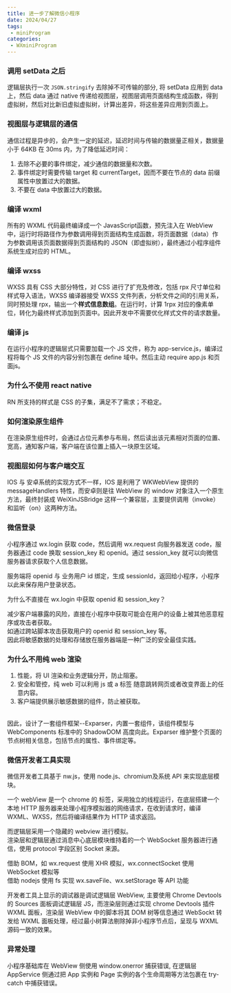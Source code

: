 ```yaml
---
title: 进一步了解微信小程序
date: 2024/04/27
tags:
 - miniProgram
categories:
 - WXminiProgram
---
```


### 调用 setData 之后
逻辑层执行一次 `JSON.stringify` 去除掉不可传输的部分, 将 setData 应用到 data 上，然后 data 通过 native 传递给视图层，视图层调用页面结构生成函数，得到虚拟树，然后对比新旧虚拟虚拟树，计算出差异，将这些差异应用到页面上。

### 视图层与逻辑层的通信
通信过程是异步的，会产生一定的延迟，延迟时间与传输的数据量正相关，数据量小于 64KB 在 30ms 内，为了降低延迟时间：
1. 去除不必要的事件绑定，减少通信的数据量和次数。
2. 事件绑定时需要传输 target 和 currentTarget，因而不要在节点的 data 前缀属性中放置过大的数据。
3. 不要在 data 中放置过大的数据。

### 编译 wxml
所有的 WXML 代码最终编译成一个 JavasScript函数，预先注入在 WebView 中，运行时将路径作为参数调用得到页面结构生成函数，将页面数据（data）作为参数调用该页面数据得到页面结构的 JSON（即虚拟树），最终通过小程序组件系统生成对应的 HTML。

### 编译 wxss
WXSS 具有 CSS 大部分特性，对 CSS 进行了扩充及修改，包括 rpx 尺寸单位和样式导入语法，WXSS 编译器接受 WXSS 文件列表，分析文件之间的引用关系，同时预处理 rpx，输出一个**样式信息数组**。在运行时，计算 1rpx 对应的像素单位，转化为最终样式添加到页面中。因此开发中不需要优化样式文件的请求数量。

### 编译 js
在运行小程序的逻辑层式只需要加载一个 JS 文件，称为 app-service.js，编译过程将每个 JS 文件的内容分别包裹在 define 域中。然后主动 require app.js 和页面js。 

### 为什么不使用 react native
RN 所支持的样式是 CSS 的子集，满足不了需求；不稳定。

### 如何渲染原生组件
在渲染原生组件时，会通过占位元素参与布局，然后读出该元素相对页面的位置、宽高，通知客户端，客户端在该位置上插入一块原生区域。

### 视图层如何与客户端交互
IOS 与 安卓系统的实现方式不一样，IOS 是利用了 WKWebView 提供的 messageHandlers 特性，而安卓则是往 WebView 的 window 对象注入一个原生方法，最终封装成 WeiXinJSBridge 这样一个兼容层，主要提供调用（invoke） 和监听（on）这两种方法。

### 微信登录
小程序通过 wx.login 获取 code，然后调用 wx.request 向服务器发送 code，服务器通过 code 换取 session_key 和 openid。通过 session_key 就可以向微信服务器请求获取个人信息数据。<br />

服务端将 openid 与 业务用户 id 绑定，生成 sessionId，返回给小程序，小程序以此来保存用户登录状态。<br />

为什么不直接在 wx.login 中获取 openid 和 session_key？<br />

减少客户端暴露的风险，直接在小程序中获取可能会在用户的设备上被其他恶意程序或攻击者获取。<br />
如通过跨站脚本攻击获取用户的 openid 和 session_key 等。<br />
因此将敏感数据的处理和存储放在服务器端是一种广泛的安全最佳实践。

### 为什么不用纯 web 渲染
1. 性能，将 UI 渲染和业务逻辑分开，防止阻塞。
2. 安全和管控，纯 web 可以利用 js 或 a 标签 随意跳转网页或者改变界面上的任意内容。
3. 客户端提供展示敏感数据的组件，防止被获取。
<br/>
因此，设计了一套组件框架--Exparser，内置一套组件，该组件模型与 WebComponents 标准中的 ShadowDOM 高度向此。Exparser 维护整个页面的节点树相关信息，包括节点的属性、事件绑定等。

### 微信开发者工具实现
微信开发者工具基于 nw.js，使用 node.js、chromium及系统 API 来实现底层模块。<br/>

一个 webView 是一个 chrome 的 <webview /> 标签，采用独立的线程运行，在底层搭建一个本地 HTTP 服务器来处理小程序模拟器的网络请求，在收到请求时，编译 WXML、WXSS，然后将编译结果作为 HTTP 请求返回。<br/>

而逻辑层采用一个隐藏的 webview 进行模拟。<br/>
渲染层和逻辑层通过消息中心底层模块维持着的一个 WebSocket 服务器进行通信，使用 protocol 字段区别 Socket 来源。<br/>

借助 BOM，如 wx.request 使用 XHR 模拟，wx.connectSocket 使用 WebSocket 模拟等<br/>
借助 nodejs 使用 fs 实现 wx.saveFile、wx.setStorage 等 API 功能<br/>

开发者工具上显示的调试器是调试逻辑层 WebView, 主要使用 Chrome Devtools 的 Sources 面板调试逻辑层 JS，而渲染层则通过实现 chrome Devtools  插件 WXML 面板，渲染层 WebView 中的脚本将其 DOM 树等信息通过 WebSockt 转发给 WXML 面板处理，经过最小树算法剔除掉非小程序节点后，呈现与 WXML 源码一致的效果。


### 异常处理
小程序基础库在 WebView 侧使用 window.onerror 捕获错误, 在逻辑层 AppService 侧通过把 App 实例和 Page 实例的各个生命周期等方法包裹在 try-catch 中捕获错误。